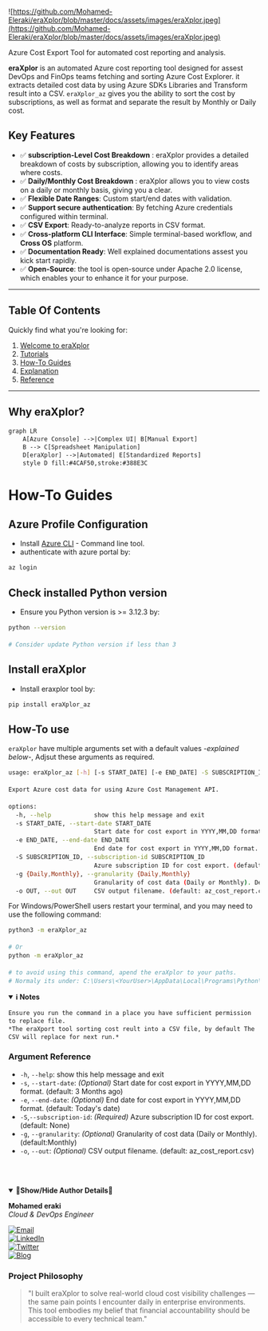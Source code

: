 ![https://github.com/Mohamed-Eleraki/eraXplor/blob/master/docs/assets/images/eraXplor.jpeg](https://github.com/Mohamed-Eleraki/eraXplor/blob/master/docs/assets/images/eraXplor.jpeg)

Azure Cost Export Tool for automated cost reporting and analysis.

**eraXplor** is an automated Azure cost reporting tool designed for assest DevOps and FinOps teams fetching and sorting Azure Cost Explorer.
it extracts detailed cost data by using Azure SDKs Libraries and Transform result into a CSV.
`eraXplor_az` gives you the ability to sort the cost by subscriptions, as well as format and separate the result by Monthly or Daily cost.

## Key Features

- ✅ **subscription-Level Cost Breakdown** : eraXplor provides a detailed breakdown of costs by subscription, allowing you to identify areas where costs.
- ✅ **Daily/Monthly Cost Breakdown** : eraXplor allows you to view costs on a daily or monthly basis, giving you a clear.
- ✅ **Flexible Date Ranges**: Custom start/end dates with validation.
- ✅ **Support secure authentication**: By fetching Azure credentials configured within terminal.
- ✅ **CSV Export**: Ready-to-analyze reports in CSV format.
- ✅ **Cross-platform CLI Interface**: Simple terminal-based workflow, and **Cross OS** platform.
- ✅ **Documentation Ready**: Well explained documentations assest you kick start rapidly.
- ✅ **Open-Source**: the tool is open-source under Apache 2.0 license, which enables your to enhance it for your purpose.

---

## Table Of Contents

Quickly find what you're looking for:

1. [Welcome to eraXplor](https://mohamed-eleraki.github.io/eraXplor/)
2. [Tutorials](https://mohamed-eleraki.github.io/eraXplor/tutorials/)
3. [How-To Guides](https://mohamed-eleraki.github.io/eraXplor/how-to-guides/)
4. [Explanation](https://mohamed-eleraki.github.io/eraXplor/explanation/)
5. [Reference](https://mohamed-eleraki.github.io/eraXplor/reference/)

---

## Why eraXplor?

```mermaid
graph LR
    A[Azure Console] -->|Complex UI| B[Manual Export]
    B --> C[Spreadsheet Manipulation]
    D[eraXplor] -->|Automated| E[Standardized Reports]
    style D fill:#4CAF50,stroke:#388E3C
```

<!-- ![https://github.com/Mohamed-Eleraki/eraXplor/blob/master/docs/assets/images/why_eraXplor.jpeg](https://github.com/Mohamed-Eleraki/eraXplor/blob/master/docs/assets/images/why_eraXplor.jpeg) -->

# How-To Guides

## Azure Profile Configuration

- Install [Azure CLI](https://learn.microsoft.com/en-us/cli/azure/install-azure-cli-linux?view=azure-cli-latest&pivots=apt) - Command line tool.
- authenticate with azure portal by:

```bash
az login
```

## Check installed Python version

- Ensure you Python version is >= 3.12.3 by:

```bash
python --version

# Consider update Python version if less than 3
```

## Install eraXplor

- Install eraxplor tool by:

```bash
pip install eraXplor_az
```

## How-To use

`eraXplor` have multiple arguments set with a default values _-explained below-_, Adjsut these arguments as required.

```bash
usage: eraXplor_az [-h] [-s START_DATE] [-e END_DATE] -S SUBSCRIPTION_ID [-g {Daily,Monthly}] [-o OUT]

Export Azure cost data for using Azure Cost Management API.

options:
  -h, --help            show this help message and exit
  -s START_DATE, --start-date START_DATE
                        Start date for cost export in YYYY,MM,DD format. (default: 2025,04,21)
  -e END_DATE, --end-date END_DATE
                        End date for cost export in YYYY,MM,DD format. (default: 2025,07,20)
  -S SUBSCRIPTION_ID, --subscription-id SUBSCRIPTION_ID
                        Azure subscription ID for cost export. (default: None)
  -g {Daily,Monthly}, --granularity {Daily,Monthly}
                        Granularity of cost data (Daily or Monthly). Default is Monthly. (default: Monthly)
  -o OUT, --out OUT     CSV output filename. (default: az_cost_report.csv)
```

For Windows/PowerShell users restart your terminal, and you may need to use the following command:

```bash
python3 -m eraXplor_az

# Or
python -m eraXplor_az

# to avoid using this command, apend the eraXplor to your paths.
# Normaly its under: C:\Users\<YourUser>\AppData\Local\Programs\Python\Python<version>\Scripts\
```

<details open>
<summary><strong> ℹ️ Notes </strong></summary>

    Ensure you run the command in a place you have sufficient permission to replace file.
    *The eraXport tool sorting cost reult into a CSV file, by default The CSV will replace for next run.*
</details>

### Argument Reference

- `-h`, `--help`: show this help message and exit
- `-s`, `--start-date`: _(Optional)_ Start date for cost export in YYYY,MM,DD format. (default: 3 Months ago)
- `-e`, `--end-date`: _(Optional)_ End date for cost export in YYYY,MM,DD format. (default: Today's date)
- `-S`,`--subscription-id`: _(Required)_ Azure subscription ID for cost export. (default: None)
- `-g`, `--granularity`: _(Optional)_ Granularity of cost data (Daily or Monthly). (default:Monthly)
- `-o`, `--out`: _(Optional)_ CSV output filename. (default: az_cost_report.csv)

<br><br>
<details open>
<summary><strong>👋Show/Hide Author Details👋</strong></summary>

**Mohamed eraki**  
_Cloud & DevOps Engineer_

[![Email](https://img.shields.io/badge/Contact-mohamed--ibrahim2021@outlook.com-blue?style=flat&logo=mail.ru)](mailto:mohamed-ibrahim2021@outlook.com)  
[![LinkedIn](https://img.shields.io/badge/Connect-LinkedIn-informational?style=flat&logo=linkedin)](https://www.linkedin.com/in/mohamed-el-eraki-8bb5111aa/)  
[![Twitter](https://img.shields.io/badge/Twitter-Follow-blue?style=flat&logo=twitter)](https://x.com/__eraki__)  
[![Blog](https://img.shields.io/badge/Blog-Visit-brightgreen?style=flat&logo=rss)](https://eraki.hashnode.dev/)

### Project Philosophy

> "I built eraXplor to solve real-world cloud cost visibility challenges — the same pain points I encounter daily in enterprise environments. This tool embodies my belief that financial accountability should be accessible to every technical team."

</details>
